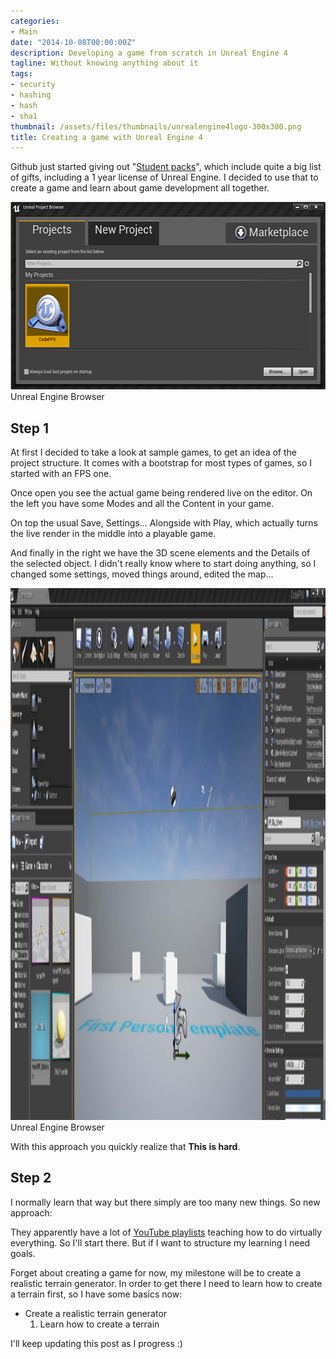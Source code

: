 ```yaml
---
categories:
- Main
date: "2014-10-08T00:00:00Z"
description: Developing a game from scratch in Unreal Engine 4
tagline: Without knowing anything about it
tags:
- security
- hashing
- hash
- sha1
thumbnail: /assets/files/thumbnails/unrealengine4logo-300x300.png
title: Creating a game with Unreal Engine 4
---
```


Github just started giving out "[Student packs](https://education.github.com/pack)", which include quite a big list of gifts, including a 1 year license of Unreal Engine. I decided to use that to create a game and learn about game development all together.

<div class="caption">
    <img src="/assets/files/posts/unreal/project_browser.jpg" height="300" width="584" alt="Unreal Engine" class="img img-responsive" /><br />
    Unreal Engine Browser
</div>

## Step 1

At first I decided to take a look at sample games, to get an idea of the project structure. It comes with a bootstrap for most types of games, so I started with an FPS one.

Once open you see the actual game being rendered live on the editor. On the left you have some Modes and all the Content in your game.

On top the usual Save, Settings... Alongside with Play, which actually turns the live render in the middle into a playable game.

And finally in the right we have the 3D scene elements and the Details of the selected object. I didn't really know where to start doing anything, so I changed some settings, moved things around, edited the map...

<div class="caption">
    <img src="/assets/files/posts/unreal/unreal_editor.jpg" height="851" width="1911" alt="Unreal Engine" class="img img-responsive" /><br />
    Unreal Engine Browser
</div>

With this approach you quickly realize that **This is hard**.

## Step 2
I normally learn that way but there simply are too many new things. So new approach:

They apparently have a lot of [YouTube playlists](https://www.youtube.com/user/UnrealDevelopmentKit/playlists) teaching how to do virtually everything. So I'll start there. But if I want to structure my learning I need goals.

Forget about creating a game for now, my milestone will be to create a realistic terrain generator. In order to get there I need to learn how to create a terrain first, so I have some basics now:

* Create a realistic terrain generator
    1. Learn how to create a terrain

I'll keep updating this post as I progress :)